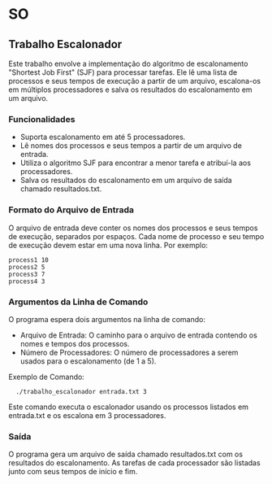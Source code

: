 # SO

## Trabalho Escalonador

Este trabalho envolve a implementação do algoritmo de escalonamento "Shortest Job First" (SJF) para processar tarefas. Ele lê uma lista de processos e seus tempos de execução a partir de um arquivo, escalona-os em múltiplos processadores e salva os resultados do escalonamento em um arquivo.

### Funcionalidades

- Suporta escalonamento em até 5 processadores.
- Lê nomes dos processos e seus tempos a partir de um arquivo de entrada.
- Utiliza o algoritmo SJF para encontrar a menor tarefa e atribuí-la aos processadores.
- Salva os resultados do escalonamento em um arquivo de saída chamado resultados.txt.

### Formato do Arquivo de Entrada

O arquivo de entrada deve conter os nomes dos processos e seus tempos de execução, separados por espaços. Cada nome de processo e seu tempo de execução devem estar em uma nova linha. Por exemplo:

    process1 10
    process2 5
    process3 7
    process4 3

### Argumentos da Linha de Comando

O programa espera dois argumentos na linha de comando:

- Arquivo de Entrada: O caminho para o arquivo de entrada contendo os nomes e tempos dos processos.
- Número de Processadores: O número de processadores a serem usados para o escalonamento (de 1 a 5).

Exemplo de Comando:

      ./trabalho_escalonador entrada.txt 3

  Este comando executa o escalonador usando os processos listados em entrada.txt e os escalona em 3 processadores.

### Saída

O programa gera um arquivo de saída chamado resultados.txt com os resultados do escalonamento. As tarefas de cada processador são listadas junto com seus tempos de início e fim.
